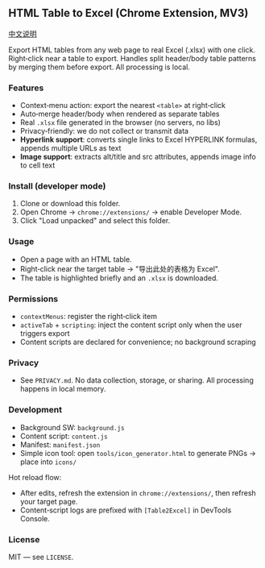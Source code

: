 ## HTML Table to Excel (Chrome Extension, MV3)

[中文说明](README.zh-CN.md)

Export HTML tables from any web page to real Excel (.xlsx) with one click. Right‑click near a table to export. Handles split header/body table patterns by merging them before export. All processing is local.

### Features
- Context‑menu action: export the nearest `<table>` at right‑click
- Auto‑merge header/body when rendered as separate tables
- Real `.xlsx` file generated in the browser (no servers, no libs)
- Privacy‑friendly: we do not collect or transmit data
- **Hyperlink support**: converts single links to Excel HYPERLINK formulas, appends multiple URLs as text
- **Image support**: extracts alt/title and src attributes, appends image info to cell text

### Install (developer mode)
1. Clone or download this folder.
2. Open Chrome → `chrome://extensions/` → enable Developer Mode.
3. Click "Load unpacked" and select this folder.

### Usage
- Open a page with an HTML table.
- Right‑click near the target table → "导出此处的表格为 Excel".
- The table is highlighted briefly and an `.xlsx` is downloaded.

### Permissions
- `contextMenus`: register the right‑click item
- `activeTab` + `scripting`: inject the content script only when the user triggers export
- Content scripts are declared for convenience; no background scraping

### Privacy
- See `PRIVACY.md`. No data collection, storage, or sharing. All processing happens in local memory.

### Development
- Background SW: `background.js`
- Content script: `content.js`
- Manifest: `manifest.json`
- Simple icon tool: open `tools/icon_generator.html` to generate PNGs → place into `icons/`

Hot reload flow:
- After edits, refresh the extension in `chrome://extensions/`, then refresh your target page.
- Content‑script logs are prefixed with `[Table2Excel]` in DevTools Console.

### License
MIT — see `LICENSE`.
